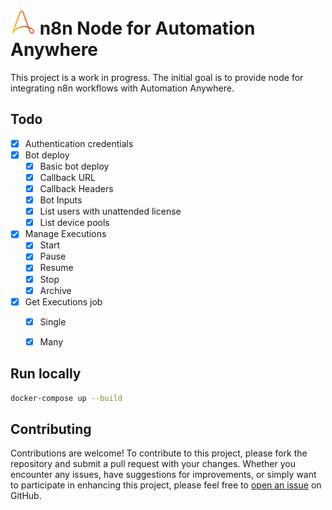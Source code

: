 # <img src="nodes/AutomationAnywhere/AutomationAnywhere.svg" height="40"> n8n Node for Automation Anywhere

This project is a work in progress. The initial goal is to provide node for integrating n8n workflows with Automation Anywhere.

## Todo
- [x] Authentication credentials
- [x] Bot deploy
  - [x] Basic bot deploy
  - [x] Callback URL
  - [x] Callback Headers
  - [x] Bot Inputs
  - [x] List users with unattended license
  - [x] List device pools
- [x] Manage Executions
	- [x] Start
	- [x] Pause
  - [x] Resume
  - [x] Stop
  - [x] Archive
- [X] Get Executions job
  - [x] Single
  - [X] Many


## Run locally
```sh
docker-compose up --build
```

## Contributing
Contributions are welcome! To contribute to this project, please fork the repository and submit a pull request with your changes. Whether you encounter any issues, have suggestions for improvements, or simply want to participate in enhancing this project, please feel free to [open an issue](https://github.com/Luan7805/n8n-nodes-automation-anywhere/issues) on GitHub.

